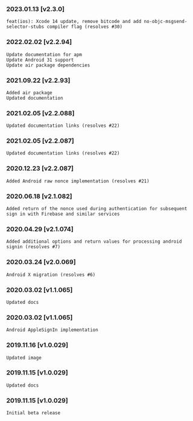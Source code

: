 ### 2023.01.13 [v2.3.0]

```
feat(ios): Xcode 14 update, remove bitcode and add no-objc-msgsend-selector-stubs compiler flag (resolves #30)
```

### 2022.02.02 [v2.2.94]

```
Update documentation for apm 
Update Android 31 support
Update air package dependencies
```

### 2021.09.22 [v2.2.93]

```
Added air package 
Updated documentation
```



### 2021.02.05 [v2.2.088]

```
Updated documentation links (resolves #22)
```


### 2021.02.05 [v2.2.087]

```
Updated documentation links (resolves #22)
```


### 2020.12.23 [v2.2.087]

```
Added Android raw nonce implementation (resolves #21)
```


### 2020.06.18 [v2.1.082]

```
Added return of the nonce used during authentication for subsequent sign in with Firebase and similar services
```


### 2020.04.29 [v2.1.074]

```
Added additional options and return values for processing android signin (resolves #7)
```


### 2020.03.24 [v2.0.069]

```
Android X migration (resolves #6)
```


### 2020.03.02 [v1.1.065]

```
Updated docs
```


### 2020.03.02 [v1.1.065]

```
Android AppleSignIn implementation
```


### 2019.11.16 [v1.0.029]

```
Updated image
```


### 2019.11.15 [v1.0.029]

```
Updated docs
```


### 2019.11.15 [v1.0.029]

```
Initial beta release
```
